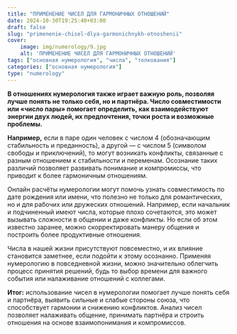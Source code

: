 ```yaml
---
title: "ПРИМЕНЕНИЕ ЧИСЕЛ ДЛЯ ГАРМОНИЧНЫХ ОТНОШЕНИЙ"
date: 2024-10-30T19:25:40+03:00
draft: false
slug: "primenenie-chisel-dlya-garmonichnykh-otnoshenii"
cover:
    image: img/numerology/9.jpg
    alt: 'ПРИМЕНЕНИЕ ЧИСЕЛ ДЛЯ ГАРМОНИЧНЫХ ОТНОШЕНИЙ'
tags: ["основная нумерология", "числа", "толкования"]
categories: ["основная нумерология"]
type: "numerology"
---
```


**В отношениях нумерология также играет важную роль, позволяя лучше понять не только себя, но и партнёра. Число совместимости или «число пары» помогает определить, как взаимодействуют энергии двух людей, их предпочтения, точки роста и возможные проблемы.**

**Например,** если в паре один человек с числом 4 (обозначающим стабильность и преданность), а другой — с числом 5 (символом свободы и приключений), то могут возникать конфликты, связанные с разным отношением к стабильности и переменам. Осознание таких различий позволяет развивать понимание и компромиссы, что приводит к более гармоничным отношениям.

Онлайн расчёты нумерологии могут помочь узнать совместимость по дате рождения или имени, что полезно не только для романтических, но и для рабочих или дружеских отношений. Например, если начальник и подчиненный имеют числа, которые плохо сочетаются, это может вызывать сложности в общении и даже конфликты. Но если об этом известно заранее, можно скорректировать манеру общения и построить более продуктивные отношения.

Числа в нашей жизни присутствуют повсеместно, и их влияние становится заметнее, если подойти к этому осознанно. Применяя нумерологию в повседневной жизни, можно значительно облегчить процесс принятия решений, будь то выбор времени для важного события или налаживание отношений с коллегами.

**Итог:** использование чисел в нумерологии помогает лучше понять себя и партнёра, выявить сильные и слабые стороны союза, что способствует гармонии и снижению конфликтов. Анализ чисел позволяет налаживать общение, принимать партнёра и строить отношения на основе взаимопонимания и компромиссов.
